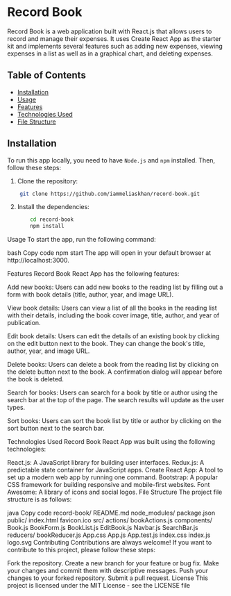 # Record Book
Record Book is a web application built with React.js that allows users to record and manage their expenses. It uses Create React App as the starter kit and implements several features such as adding new expenses, viewing expenses in a list as well as in a graphical chart, and deleting expenses.

## Table of Contents
- <ins>Installation</ins>
- <ins>Usage</ins>
- <ins>Features</ins>
- <ins>Technologies Used</ins>
- <ins>File Structure</ins>

## Installation
To run this app locally, you need to have `Node.js` and `npm` installed. Then, follow these steps:

1. Clone the repository:
  ```bash
      git clone https://github.com/iammeliaskhan/record-book.git
  ```
2. Install the dependencies:
    ```bash
        cd record-book
        npm install
    ```
Usage
To start the app, run the following command:

bash
Copy code
npm start
The app will open in your default browser at http://localhost:3000.

Features
Record Book React App has the following features:

Add new books: Users can add new books to the reading list by filling out a form with book details (title, author, year, and image URL).

View book details: Users can view a list of all the books in the reading list with their details, including the book cover image, title, author, and year of publication.

Edit book details: Users can edit the details of an existing book by clicking on the edit button next to the book. They can change the book's title, author, year, and image URL.

Delete books: Users can delete a book from the reading list by clicking on the delete button next to the book. A confirmation dialog will appear before the book is deleted.

Search for books: Users can search for a book by title or author using the search bar at the top of the page. The search results will update as the user types.

Sort books: Users can sort the book list by title or author by clicking on the sort button next to the search bar.

Technologies Used
Record Book React App was built using the following technologies:

React.js: A JavaScript library for building user interfaces.
Redux.js: A predictable state container for JavaScript apps.
Create React App: A tool to set up a modern web app by running one command.
Bootstrap: A popular CSS framework for building responsive and mobile-first websites.
Font Awesome: A library of icons and social logos.
File Structure
The project file structure is as follows:

java
Copy code
record-book/
  README.md
  node_modules/
  package.json
  public/
    index.html
    favicon.ico
  src/
    actions/
      bookActions.js
    components/
      Book.js
      BookForm.js
      BookList.js
      EditBook.js
      Navbar.js
      SearchBar.js
    reducers/
      bookReducer.js
    App.css
    App.js
    App.test.js
    index.css
    index.js
    logo.svg
Contributing
Contributions are always welcome! If you want to contribute to this project, please follow these steps:

Fork the repository.
Create a new branch for your feature or bug fix.
Make your changes and commit them with descriptive messages.
Push your changes to your forked repository.
Submit a pull request.
License
This project is licensed under the MIT License - see the LICENSE file
